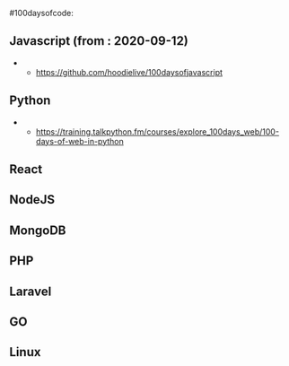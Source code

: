 #100daysofcode:

## Javascript (from : 2020-09-12)
- - https://github.com/hoodielive/100daysofjavascript

## Python
- - https://training.talkpython.fm/courses/explore_100days_web/100-days-of-web-in-python

## React
## NodeJS
## MongoDB
## PHP
## Laravel
## GO
## Linux